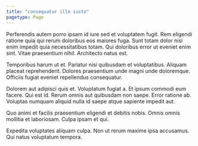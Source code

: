 ```yaml
---
title: "consequatur illo iusto"
pagetype: Page
---
```

Perferendis autem porro ipsam id iure sed et voluptatem fugit. Rem eligendi ratione quia qui rerum doloribus eos maiores fuga. Sunt totam dolor nisi enim impedit quia necessitatibus totam. Qui doloribus error ut eveniet enim sint. Vitae praesentium nihil. Architecto natus est.

Temporibus harum ut et. Pariatur nisi quibusdam et voluptatibus. Aliquam placeat reprehenderit. Dolores praesentium unde magni unde doloremque. Officiis fugiat eveniet repellendus consequatur.

Dolorem aut adipisci quis et. Voluptatum fugiat a. Et ipsum commodi eum facere. Qui est id.
Rerum omnis aut quibusdam non saepe. Error ratione ab. Voluptas numquam aliquid nulla id saepe atque sapiente impedit aut.

Quo animi et facilis praesentium eligendi et debitis nobis. Omnis omnis mollitia et laboriosam. Culpa ipsam et qui.

Expedita voluptates aliquam culpa. Non ut rerum maxime ipsa accusamus. Qui natus voluptatum tempora.
